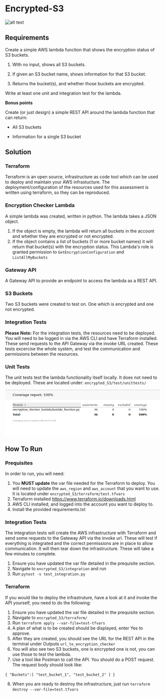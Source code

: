 # Encrypted-S3


![alt text](https://github.com/gracemc93/Encrypted-S3/blob/master/arch.png?raw=true)

## Requirements
Create a simple AWS lambda function that shows the encryption status of S3 buckets.

1. With no input, shows all S3 buckets.

2. If given an S3 bucket name, shows information for that S3 bucket.

3. Returns the bucket(s), and whether those buckets are encrypted.

 

Write at least one unit and integration test for the lambda.

 

**Bonus points**

Create (or just design) a simple REST API around the lambda function that can return:

* All S3 buckets

* Information for a single S3 bucket

## Solution

### Terraform
Terraform is an open source, infrastructure as code tool which can be used to deploy and maintain your AWS infrastucture.
The deployment/configuration of the resources used for this assessment is written using terraform, so they can be reproduced.

### Encryption Checker Lambda 
A simple lambda was created, written in python. The lambda takes a JSON object.
1. If the object is empty, the lambda will return all buckets in the account and whether they are encrypted or not encrypted.
2. If the object contains a list of buckets (1 or more bucket names) it will return that bucket(s) with the encryption status.
This Lambda's role is granted permission to `GetEncryptionConfiguration` and `ListAllMyBuckets`

### Gateway API
A Gateway API to provide an endpoint to access the lambda as a REST API.

### S3 Buckets
Two S3 buckets were created to test on. One which is encrypted and one not encrypted. 

### Integration Tests
**Please Note:** For the integration tests, the resources need to be deployed. You will need to be logged in via the AWS CLI and have Terraform installed.
These send requests to the API Gateway via the invoke URL created. These tests excercise the whole system, and test the communication and permissions between the resources.

### Unit Tests
The unit tests test the lambda functionality itself locally. It does not need to be deployed. These are located under:
`encrypted_S3/test/unittests/`

![alt text](coverage_report.PNG?raw=true)

## How To Run
### Prequisites
In order to run, you will need:
1. You **MUST update** the var file needed for the Terraform to deploy. You will need to update the `aws_region` and `aws_account` that you want to use. It is located under `encrypted_S3/terraform/test.tfvars`
2. Terraform installed https://www.terraform.io/downloads.html
3. AWS CLI installed, and logged into the account you want to deploy to.
4. Install the provided requirements.txt

### Integration Tests
The integration tests will create the AWS infrastructure with Terraform and send some requests to the Gateway API via the invoke url. These will test if everything is integrated and the correct permissions are in place to allow communication. It will then tear down the infrastructure. 
These will take a few minutes to complete.

1. Ensure you have updated the var file detailed in the prequisite section.
1. Navigate to `encrypted_S3/integration` and run 
2. Run `pytest -s test_integration.py`

### Terraform
If you would like to deploy the infrastruture, have a look at it and invoke the API yourself, you need to do the following:

1. Ensure you have updated the var file detailed in the prequisite section.
2. Navigate to `encrypted_S3/terraform/`
3. Run `terraform apply --var-file=test-tfvars`
4. A plan of what is to be created should be displayed, enter Yes to approve.
5. After they are created, you should see the URL for the REST API in the terminal under Outputs `url_to_encryption_checker`
6. You will also see two S3 buckets, one is encrypted one is not, you can use those to test the lambda.
7. Use a tool like Postman to call the API. You should do a POST request. The request body should look like: 
 
 `{
   "Buckets":[
      "test_bucket_1",
      "test_bucket_2"
   ]
}`

8. When you are ready to destroy the infrastructure, just run
 `terraform destroy --var-file=test.tfvars`
